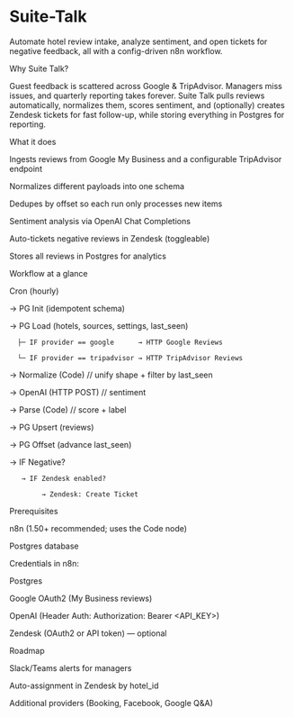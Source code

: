 # Suite-Talk

Automate hotel review intake, analyze sentiment, and open tickets for negative feedback, all with a config-driven n8n workflow.


Why Suite Talk?

Guest feedback is scattered across Google & TripAdvisor. Managers miss issues, and quarterly reporting takes forever.
Suite Talk pulls reviews automatically, normalizes them, scores sentiment, and (optionally) creates Zendesk tickets for fast follow-up, while storing everything in Postgres for reporting.


What it does

Ingests reviews from Google My Business and a configurable TripAdvisor endpoint

Normalizes different payloads into one schema

Dedupes by offset so each run only processes new items

Sentiment analysis via OpenAI Chat Completions

Auto-tickets negative reviews in Zendesk (toggleable)

Stores all reviews in Postgres for analytics



Workflow at a glance

Cron (hourly)

  → PG Init (idempotent schema)
  
  → PG Load (hotels, sources, settings, last_seen)
  
      ├─ IF provider == google      → HTTP Google Reviews
      
      └─ IF provider == tripadvisor → HTTP TripAdvisor Reviews
      
  → Normalize (Code)  // unify shape + filter by last_seen
  
  → OpenAI (HTTP POST) // sentiment
  
  → Parse (Code)       // score + label
  
  → PG Upsert (reviews)
  
  → PG Offset (advance last_seen)
  
  → IF Negative?
  
       → IF Zendesk enabled?
       
            → Zendesk: Create Ticket


Prerequisites

n8n (1.50+ recommended; uses the Code node)

Postgres database

Credentials in n8n:

Postgres

Google OAuth2 (My Business reviews)

OpenAI (Header Auth: Authorization: Bearer <API_KEY>)

Zendesk (OAuth2 or API token) — optional


Roadmap

Slack/Teams alerts for managers

Auto-assignment in Zendesk by hotel_id

Additional providers (Booking, Facebook, Google Q&A)
